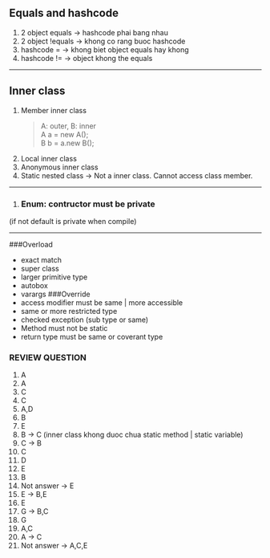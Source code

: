## Equals and hashcode
1. 2 object equals -> hashcode phai bang nhau
2. 2 object !equals -> khong co rang buoc hashcode
3. hashcode = -> khong biet object equals hay khong
4. hashcode != -> object khong the equals
***
## Inner class
1. Member inner class
   > A: outer, B: inner  
        A a = new A();  
        B b = a.new B();
2. Local inner class
3. Anonymous inner class
4. Static nested class -> Not a inner class.
Cannot access class member.

***
1. ### Enum: contructor must be private  
(if not default is private when compile)
***
###Overload
- exact match
- super class
- larger primitive type
- autobox
- varargs
###Override
- access modifier must be same | more accessible
- same or more restricted type
- checked exception (sub type or same)
- Method must not be static
- return type must be same or coverant type

### REVIEW QUESTION
1. A
2. A
3. C
4. C
5. A,D
6. B
7. E
8. B -> C (inner class khong duoc chua static method | static variable)
9. C -> B
10. C
11. D
12. E
13. B
14. Not answer -> E
15. E -> B,E
16. E
17. G -> B,C
18. G
19. A,C
20. A -> C
21. Not answer -> A,C,E


